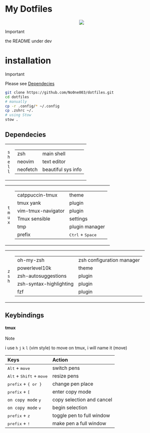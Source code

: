 # My Dotfiles

<p align="center">
  <a href="https://github.com/No0ne003/dotfiles/commits/"><img src="https://img.shields.io/github/last-commit/No0ne003/dotfiles?colorA=363a4f&colorB=b7bdf8&style=for-the-badge"></a>
</p>

> [!IMPORTANT]
> the README under dev 

# installation

> [!IMPORTANT]
> Please see [Dependecies](#Dependecies)
 
```bash
git clone https://github.com/No0ne003/dotfiles.git
cd dotfiles
# manually
cp -r .config/* ~/.config
cp .zshrc ~/.
# using Stow
stow .
```

## Dependecies
<table><tr><td>
  <code>s</code><br><code>h</code><br><code>e</code><br><code>l</code><br><code>l</code></td><td><table>
  <tr><td>zsh</td><td>main shell</td></tr>
  <tr><td>neovim</td><td>text editor</td></tr>
  <tr><td>neofetch</td><td>beautiful sys info</td></tr></table>
</td></tr></table>

<table><tr><td>
  <code>t</code><br><code>m</code><br><code>u</code><br><code>x</code><br></td><td><table>
  <tr><td>catppuccin-tmux</td><td>theme</td></tr>
  <tr><td>tmux yank</td><td>plugin</td></tr>
  <tr><td>vim-tmux-navigator</td><td>plugin</td></tr>
  <tr><td>Tmux sensible</td><td>settings</td></tr>
  <tr><td>tmp</td><td>plugin manager</td></tr>
  <tr><td>prefix</td><td><kbd>Ctrl</kbd> + <kbd>Space</kbd></td></table>
</td></tr></table>

<table><tr><td>
  <code>z</code><br><code>s</code><br><code>h</code><br></td><td><table>
  <tr><td>oh-my-zsh</td><td>zsh configuration manager</td></tr>
  <tr><td>powerlevel10k</td><td>theme</td></tr>
  <tr><td>zsh-autosuggestions</td><td>plugin</td></tr>
  <tr><td>zsh-syntax-highlighting</td><td>plugin</td></tr>
  <tr><td>fzf</td><td>plugin</td></tr></table>
</td></tr></table>

## Keybindings
#### tmux
> [!NOTE]
> i use ```h``` ```j``` ```k``` ```l``` (vim style) to move on tmux, i will name it (move)

| Keys | Action |
| :--  | :-- |
| <kbd>Alt</kbd> + <kbd>move</kbd> | switch pens
| <kbd>Alt</kbd> + <kbd>Shift</kbd> + <kbd>move</kbd> | resize pens
| <kbd>prefix</kbd> + <kbd>{ or }</kbd> | change pen place
| <kbd>prefix</kbd> + <kbd>[</kbd> | enter copy mode
| ```on copy mode``` <kbd>y</kbd> | copy selection and cancel
| ```on copy mode``` <kbd>v</kbd> | begin selection
| <kbd>prefix</kbd> + <kbd>z</kbd> | toggle pen to full window
| <kbd>prefix</kbd> + <kbd>!</kbd> | make pen a full window
